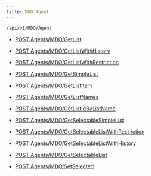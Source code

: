 ```yaml
---
title: MDO_Agent
---
```


```http
/api/v1/MDO/Agent
```




* [POST Agents/MDO/GetList](v1MDOAgent_GetList.md)

* [POST Agents/MDO/GetListWithHistory](v1MDOAgent_GetListWithHistory.md)

* [POST Agents/MDO/GetListWithRestriction](v1MDOAgent_GetListWithRestriction.md)

* [POST Agents/MDO/GetSimpleList](v1MDOAgent_GetSimpleList.md)

* [POST Agents/MDO/GetListItem](v1MDOAgent_GetListItem.md)

* [POST Agents/MDO/GetListNames](v1MDOAgent_GetListNames.md)

* [POST Agents/MDO/GetListIdByListName](v1MDOAgent_GetListIdByListName.md)

* [POST Agents/MDO/GetSelectableSimpleList](v1MDOAgent_GetSelectableSimpleList.md)

* [POST Agents/MDO/GetSelectableListWithRestriction](v1MDOAgent_GetSelectableListWithRestriction.md)

* [POST Agents/MDO/GetSelectableListWithHistory](v1MDOAgent_GetSelectableListWithHistory.md)

* [POST Agents/MDO/GetSelectableList](v1MDOAgent_GetSelectableList.md)

* [POST Agents/MDO/SetSelected](v1MDOAgent_SetSelected.md)